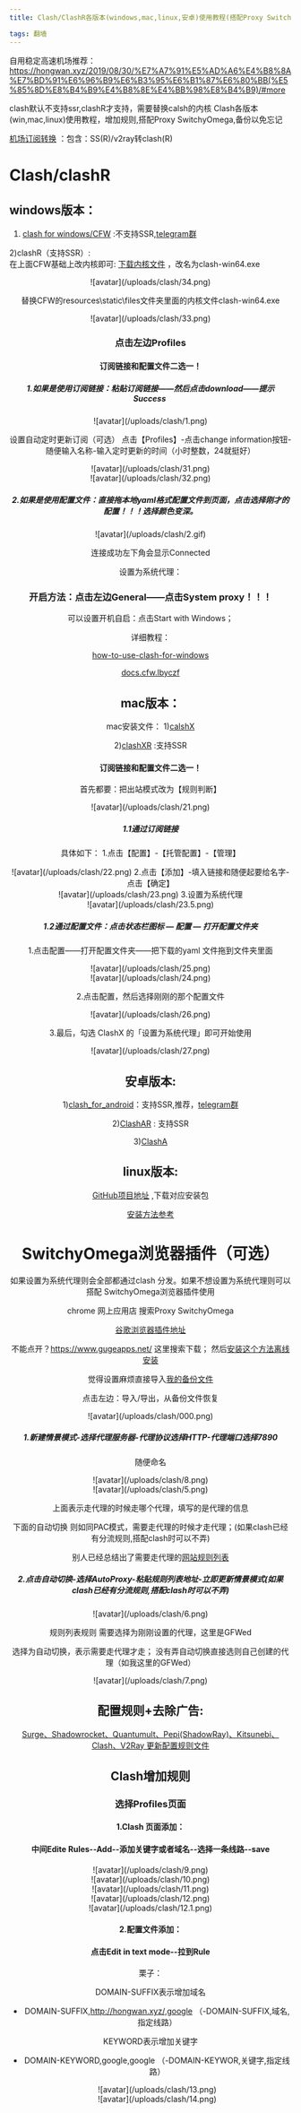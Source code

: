 ```yaml
---
title: Clash/ClashR各版本(windows,mac,linux,安卓)使用教程(搭配Proxy SwitchyOmega)

tags: 翻墙
---
```


自用稳定高速机场推荐：https://hongwan.xyz/2019/08/30/%E7%A7%91%E5%AD%A6%E4%B8%8A%E7%BD%91%E6%96%B9%E6%B3%95%E6%B1%87%E6%80%BB(%E5%85%8D%E8%B4%B9%E4%B8%8E%E4%BB%98%E8%B4%B9)/#more

clash默认不支持ssr,clashR才支持，需要替换calsh的内核
Clash各版本(win,mac,linux)使用教程，增加规则,搭配Proxy SwitchyOmega,备份以免忘记



[机场订阅转换](https://web.api.ytoo-163cdn.com/) ：包含：SS(R)/v2ray转clash(R)

<!--more--> 
# Clash/clashR

## windows版本：

1) [clash for windows/CFW](https://github.com/Fndroid/clash_for_windows_pkg/releases) :不支持SSR,[telegram群](https://t.me/fndroid_news)

2)clashR（支持SSR）:  
在上面CFW基础上改内核即可:
[下载内核文件](https://github.com/BROBIRD/clash/releases) ，改名为clash-win64.exe

<div align=center>![avatar](/uploads/clash/34.png)

替换CFW的resources\static\files文件夹里面的内核文件clash-win64.exe

<div align=center>![avatar](/uploads/clash/33.png)


### 点击左边Profiles
#### 订阅链接和配置文件二选一！
##### 1.如果是使用订阅链接：粘贴订阅链接——然后点击download——提示 Success 

<div align=center>![avatar](/uploads/clash/1.png)


设置自动定时更新订阅（可选）
点击【Profiles】-点击change information按钮-随便输入名称-输入定时更新的时间（小时整数，24就挺好）

<div align=center>![avatar](/uploads/clash/31.png)

<div align=center>![avatar](/uploads/clash/32.png)


##### 2.如果是使用配置文件：直接拖本地yaml格式配置文件到页面，点击选择刚才的配置！！！选择颜色变深。

  <div align=center>![avatar](/uploads/clash/2.gif)


连接成功左下角会显示Connected

设置为系统代理：

### 开启方法：点击左边General——点击System proxy！！！


可以设置开机自启：点击Start with Windows；

详细教程：

[how-to-use-clash-for-windows](https://10101.io/2018/10/27/how-to-use-clash-for-windows)

[docs.cfw.lbyczf](https://docs.cfw.lbyczf.com/contents/quickstart.html)



## mac版本：

mac安装文件：
1)[calshX](https://github.com/yichengchen/clashX/releases)

2)[clashXR](https://github.com/WhoJave/clashX/releases) :支持SSR

#### 订阅链接和配置文件二选一！

首先都要：把出站模式改为【规则判断】
<div align=center>![avatar](/uploads/clash/21.png)

##### 1.1通过订阅链接

具体如下：
1.点击【配置】-【托管配置】-【管理】
<div align=center>![avatar](/uploads/clash/22.png)
2.点击【添加】-填入链接和随便起要给名字-点击【确定】
<div align=center>![avatar](/uploads/clash/23.png)
3.设置为系统代理
<div align=center>![avatar](/uploads/clash/23.5.png)




##### 1.2通过配置文件：点击状态栏图标 — 配置 — 打开配置文件夹

1.点击配置——打开配置文件夹——把下载的yaml 文件拖到文件夹里面
<div align=center>![avatar](/uploads/clash/25.png)
<div align=center>![avatar](/uploads/clash/24.png)

2.点击配置，然后选择刚刚的那个配置文件
<div align=center>![avatar](/uploads/clash/26.png)

3.最后，勾选 ClashX 的「设置为系统代理」即可开始使用
<div align=center>![avatar](/uploads/clash/27.png)



## 安卓版本:
1)[clash_for_android](https://github.com/Kr328/ClashForAndroid/releases)：支持SSR,推荐，[telegram群](https://t.me/clash_for_android_channel)

2)[ClashAR](https://github.com/WhoJave/ClashA/releases) : 支持SSR

3)[ClashA](https://github.com/ccg2018/ClashA/releasess)

## linux版本:
[GitHub项目地址](https://github.com/Dreamacro/clash/releases) ,下载对应安装包

[安装方法参考](https://www.jianshu.com/p/2906066d2e0a)


# SwitchyOmega浏览器插件（可选）
如果设置为系统代理则会全部都通过clash 分发。如果不想设置为系统代理则可以搭配
SwitchyOmega浏览器插件使用

chrome 网上应用店 搜索Proxy SwitchyOmega

[谷歌浏览器插件地址](https://chrome.google.com/webstore/detail/proxy-switchyomega/padekgcemlokbadohgkifijomclgjgif?hl=zh-CN)

不能点开？https://www.gugeapps.net/ 这里搜索下载；
然后[安装这个方法离线安装]( https://jingyan.baidu.com/article/0f5fb099cbe5486d8334ea2c.html?st=5&os=1&bd_page_type=1&net_type=1)


觉得设置麻烦直接导入[我的备份文件](https://www.lanzous.com/i831agd)

点击左边：导入/导出，从备份文件恢复
<div align=center>![avatar](/uploads/clash/000.png)

##### 1.新建情景模式-选择代理服务器-代理协议选择HTTP-代理端口选择7890

随便命名

<div align=center>![avatar](/uploads/clash/8.png)

<div align=center>![avatar](/uploads/clash/5.png)

上面表示走代理的时候走哪个代理，填写的是代理的信息

下面的自动切换 则如同PAC模式，需要走代理的时候才走代理；(如果clash已经有分流规则,搭配clash时可以不弄)

别人已经总结出了需要走代理的[网站规则列表](https://raw.githubusercontent.com/gfwlist/gfwlist/master/gfwlist.txt)


##### 2.点击自动切换-选择AutoProxy-粘贴规则列表地址-立即更新情景模式(如果clash已经有分流规则,搭配clash时可以不弄)

  <div align=center>![avatar](/uploads/clash/6.png)

规则列表规则 需要选择为刚刚设置的代理，这里是GFWed

选择为自动切换，表示需要走代理才走；
没有弄自动切换直接选则自己创建的代理（如我这里的GFWed）

  <div align=center>![avatar](/uploads/clash/7.png)



## 配置规则+去除广告:

[Surge、Shadowrocket、Quantumult、Pepi(ShadowRay)、Kitsunebi、Clash、V2Ray 更新配置规则文件](https://jiangxin.info/0507/surge-shadowrocket-quantumult-pepi-kitsunebi-potatso-v2ray-clash-profiles/)


## Clash增加规则

### 选择Profiles页面

#### 1.Clash 页面添加：
#### 中间Edite Rules--Add--添加关键字或者域名--选择一条线路--save



  <div align=center>![avatar](/uploads/clash/9.png)

  <div align=center>![avatar](/uploads/clash/10.png)

  <div align=center>![avatar](/uploads/clash/11.png)

  <div align=center>![avatar](/uploads/clash/12.png)
  <div align=center>![avatar](/uploads/clash/12.1.png)


#### 2.配置文件添加：

#### 点击Edit in text mode--拉到Rule

栗子：

DOMAIN-SUFFIX表示增加域名
- DOMAIN-SUFFIX,http://hongwan.xyz/,google
（-DOMAIN-SUFFIX,域名,指定线路）

KEYWORD表示增加关键字
- DOMAIN-KEYWORD,google,google
（-DOMAIN-KEYWOR,关键字,指定线路）

  <div align=center>![avatar](/uploads/clash/13.png)

  <div align=center>![avatar](/uploads/clash/14.png)


